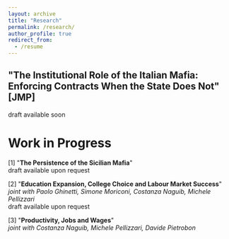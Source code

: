 ```yaml
---
layout: archive
title: "Research"
permalink: /research/
author_profile: true
redirect_from:
  - /resume
---
```


## "The Institutional Role of the Italian Mafia: Enforcing Contracts When the State Does Not" [JMP] 
draft available soon

# Work in Progress 

[1] "**The Persistence of the Sicilian Mafia**" <br />
draft available upon request

[2] "**Education Expansion, College Choice and Labour Market Success**" <br />
*joint with Paolo Ghinetti, Simone Moriconi, Costanza Naguib, Michele Pellizzari* <br />
draft available upon request

[3] "**Productivity, Jobs and Wages**" <br />
*joint with Costanza Naguib, Michele Pellizzari, Davide Pietrobon*
